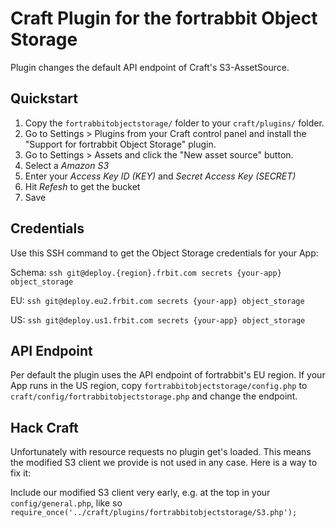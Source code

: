 # Craft Plugin for the fortrabbit Object Storage

Plugin changes the default API endpoint of Craft's S3-AssetSource.


## Quickstart

1. Copy the `fortrabbitobjectstorage/` folder to your `craft/plugins/` folder.
2. Go to Settings > Plugins from your Craft control panel and install the "Support for fortrabbit Object Storage" plugin.
3. Go to Settings > Assets and click the "New asset source" button.
4. Select a *Amazon S3*
5. Enter your *Access Key ID (KEY)* and *Secret Access Key (SECRET)*
6. Hit *Refesh* to get the bucket
7. Save

## Credentials

Use this SSH command to get the Object Storage credentials for your App:

Schema: `ssh git@deploy.{region}.frbit.com secrets {your-app} object_storage`

EU: `ssh git@deploy.eu2.frbit.com secrets {your-app} object_storage`

US: `ssh git@deploy.us1.frbit.com secrets {your-app} object_storage`


## API Endpoint

Per default the plugin uses the API endpoint of fortrabbit's EU region. If your App runs in the US region, copy `fortrabbitobjectstorage/config.php` to `craft/config/fortrabbitobjectstorage.php` and change the endpoint.

## Hack Craft

Unfortunately with resource requests no plugin get's loaded. This means the modified S3 client we provide is not used in any case. Here is a way to fix it:

Include our modified S3 client very early, e.g. at the top in your `config/general.php`, like so ` 	require_once('../craft/plugins/fortrabbitobjectstorage/S3.php');`

